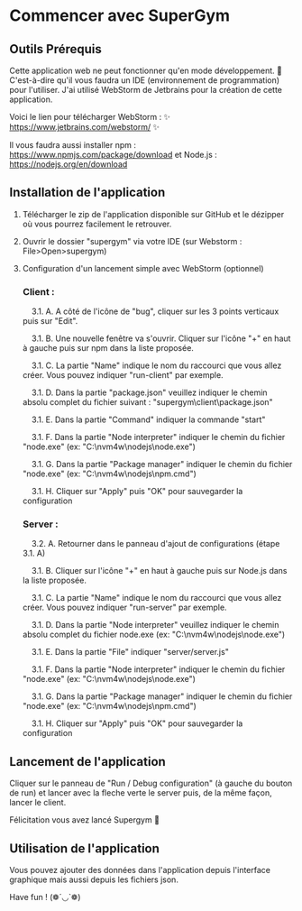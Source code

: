 # Commencer avec SuperGym

## Outils Prérequis

Cette application web ne peut fonctionner qu'en mode développement. 🥲 C'est-à-dire qu'il vous faudra un IDE (environnement
de programmation) pour l'utiliser. J'ai utilisé WebStorm de Jetbrains pour la création de cette application.

Voici le lien pour télécharger WebStorm : ✨ https://www.jetbrains.com/webstorm/ ✨

Il vous faudra aussi installer npm : https://www.npmjs.com/package/download et Node.js : https://nodejs.org/en/download

## Installation de l'application

1) Télécharger le zip de l'application disponible sur GitHub et le dézipper où vous pourrez facilement le retrouver.
2) Ouvrir le dossier "supergym" via votre IDE (sur Webstorm : File>Open>supergym)
3) Configuration d'un lancement simple avec WebStorm (optionnel)
   ### Client :
   &nbsp;&nbsp;&nbsp; 3.1. A.
   A côté de l'icône de "bug", cliquer sur les 3 points verticaux puis sur "Edit".

   &nbsp;&nbsp;&nbsp; 3.1. B.
   Une nouvelle fenêtre va s'ouvrir. Cliquer sur l'icône "+" en haut à gauche puis sur npm dans la liste proposée.

   &nbsp;&nbsp;&nbsp; 3.1. C.
   La partie "Name" indique le nom du raccourci que vous allez créer. Vous pouvez indiquer "run-client" par exemple.

   &nbsp;&nbsp;&nbsp; 3.1. D.
   Dans la partie "package.json" veuillez indiquer le chemin absolu complet du fichier suivant : "supergym\client\package.json"

   &nbsp;&nbsp;&nbsp; 3.1. E.
   Dans la partie "Command" indiquer la commande "start"

   &nbsp;&nbsp;&nbsp; 3.1. F.
   Dans la partie "Node interpreter" indiquer le chemin du fichier "node.exe" (ex: "C:\nvm4w\nodejs\node.exe")

   &nbsp;&nbsp;&nbsp; 3.1. G.
   Dans la partie "Package manager" indiquer le chemin du fichier "node.exe" (ex: "C:\nvm4w\nodejs\npm.cmd")

   &nbsp;&nbsp;&nbsp; 3.1. H.
   Cliquer sur "Apply" puis "OK" pour sauvegarder la configuration

   ### Server :
   &nbsp;&nbsp;&nbsp; 3.2. A.
   Retourner dans le panneau d'ajout de configurations (étape 3.1. A)

   &nbsp;&nbsp;&nbsp; 3.1. B.
   Cliquer sur l'icône "+" en haut à gauche puis sur Node.js dans la liste proposée.

   &nbsp;&nbsp;&nbsp; 3.1. C.
   La partie "Name" indique le nom du raccourci que vous allez créer. Vous pouvez indiquer "run-server" par exemple.

   &nbsp;&nbsp;&nbsp; 3.1. D.
   Dans la partie "Node interpreter" veuillez indiquer le chemin absolu complet du fichier node.exe (ex: "C:\nvm4w\nodejs\node.exe")

   &nbsp;&nbsp;&nbsp; 3.1. E.
   Dans la partie "File" indiquer "server/server.js"

   &nbsp;&nbsp;&nbsp; 3.1. F.
   Dans la partie "Node interpreter" indiquer le chemin du fichier "node.exe" (ex: "C:\nvm4w\nodejs\node.exe")

   &nbsp;&nbsp;&nbsp; 3.1. G.
   Dans la partie "Package manager" indiquer le chemin du fichier "node.exe" (ex: "C:\nvm4w\nodejs\npm.cmd")

   &nbsp;&nbsp;&nbsp; 3.1. H.
   Cliquer sur "Apply" puis "OK" pour sauvegarder la configuration

## Lancement de l'application

Cliquer sur le panneau de "Run / Debug configuration" (à gauche du bouton de run) et lancer avec la fleche verte le server puis, de la même façon, lancer le client.

Félicitation vous avez lancé Supergym 🥳

## Utilisation de l'application
Vous pouvez ajouter des données dans l'application depuis l'interface graphique mais aussi depuis les fichiers json.

Have fun ! (❁´◡`❁)

   